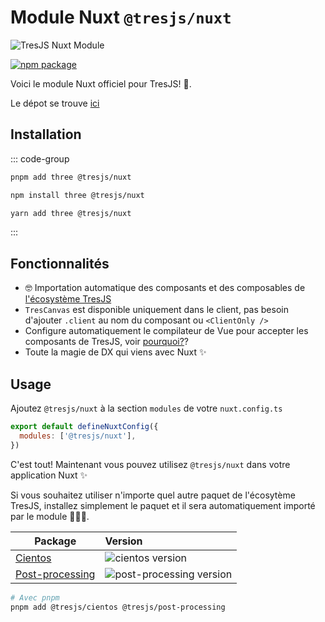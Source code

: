 # Module Nuxt `@tresjs/nuxt`

![TresJS Nuxt Module](/nuxt-stones.png)

<a href="https://www.npmjs.com/package/@tresjs/nuxt"><img src="https://img.shields.io/npm/v/@tresjs/nuxt/latest?color=%2382DBCA" alt="npm package"></a>

Voici le module Nuxt officiel pour TresJS! 🎉.

Le dépot se trouve [ici](https://github.com/Tresjs/nuxt)

## Installation

::: code-group

```bash [pnpm]
pnpm add three @tresjs/nuxt 
```

```bash [npm]
npm install three @tresjs/nuxt 
```

```bash [yarn]
yarn add three @tresjs/nuxt 
```

:::

## Fonctionnalités

- 🤓 Importation automatique des composants et des composables de [l'écosystème TresJS](https://github.com/orgs/Tresjs/repositories)
- `TresCanvas` est disponible uniquement dans le client, pas besoin d'ajouter `.client` au nom du composant ou `<ClientOnly />`
- Configure automatiquement le compilateur de Vue pour accepter les composants de TresJS, voir [pourquoi?](/guide/troubleshooting.html#failed-resolve-component-trescomponent-%F0%9F%A4%94)?
- Toute la magie de DX qui viens avec Nuxt ✨

## Usage

Ajoutez `@tresjs/nuxt` à la section `modules` de votre `nuxt.config.ts`

```js
export default defineNuxtConfig({
  modules: ['@tresjs/nuxt'],
})
```

C'est tout! Maintenant vous pouvez utilisez `@tresjs/nuxt` dans votre application Nuxt ✨

Si vous souhaitez utiliser n'importe quel autre paquet de l'écosytème TresJS, installez simplement le paquet et il sera automatiquement importé par le module 🧙🏼‍♂️.

| Package                     | Version                                                                                            |
| --------------------------- | :------------------------------------------------------------------------------------------------- |
| [Cientos](https://github.com/Tresjs/cientos) | ![cientos version](https://img.shields.io/npm/v/@tresjs/cientos/latest.svg?label=%20&color=%23f19b00) |
| [Post-processing](https://github.com/Tresjs/post-processing) | ![post-processing version](https://img.shields.io/npm/v/@tresjs/post-processing/latest.svg?label=%20&color=ff69b4) |

```bash
# Avec pnpm
pnpm add @tresjs/cientos @tresjs/post-processing
```